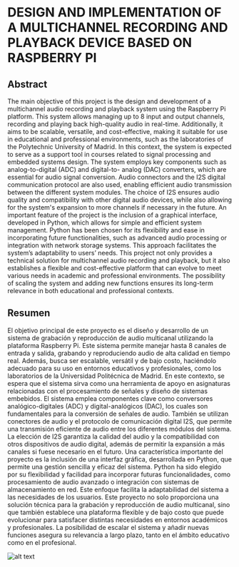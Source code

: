 # DESIGN AND IMPLEMENTATION OF A MULTICHANNEL RECORDING AND PLAYBACK DEVICE BASED ON RASPBERRY PI

## Abstract

The main objective of this project is the design and development of a multichannel audio
recording and playback system using the Raspberry Pi platform. This system allows
managing up to 8 input and output channels, recording and playing back high-quality
audio in real-time. Additionally, it aims to be scalable, versatile, and cost-effective,
making it suitable for use in educational and professional environments, such as the
laboratories of the Polytechnic University of Madrid. In this context, the system is
expected to serve as a support tool in courses related to signal processing and
embedded systems design.
The system employs key components such as analog-to-digital (ADC) and digital-to-
analog (DAC) converters, which are essential for audio signal conversion. Audio
connectors and the I2S digital communication protocol are also used, enabling efficient
audio transmission between the different system modules. The choice of I2S ensures
audio quality and compatibility with other digital audio devices, while also allowing for
the system's expansion to more channels if necessary in the future.
An important feature of the project is the inclusion of a graphical interface, developed
in Python, which allows for simple and efficient system management. Python has been
chosen for its flexibility and ease in incorporating future functionalities, such as
advanced audio processing or integration with network storage systems. This approach
facilitates the system’s adaptability to users’ needs.
This project not only provides a technical solution for multichannel audio recording and
playback, but it also establishes a flexible and cost-effective platform that can evolve to
meet various needs in academic and professional environments. The possibility of
scaling the system and adding new functions ensures its long-term relevance in both
educational and professional contexts.

## Resumen

El objetivo principal de este proyecto es el diseño y desarrollo de un sistema de
grabación y reproducción de audio multicanal utilizando la plataforma Raspberry Pi. Este
sistema permite manejar hasta 8 canales de entrada y salida, grabando y reproduciendo
audio de alta calidad en tiempo real. Además, busca ser escalable, versátil y de bajo
costo, haciéndolo adecuado para su uso en entornos educativos y profesionales, como
los laboratorios de la Universidad Politécnica de Madrid. En este contexto, se espera que
el sistema sirva como una herramienta de apoyo en asignaturas relacionadas con el
procesamiento de señales y diseño de sistemas embebidos.
El sistema emplea componentes clave como conversores analógico-digitales (ADC) y
digital-analógicos (DAC), los cuales son fundamentales para la conversión de señales de
audio. También se utilizan conectores de audio y el protocolo de comunicación digital
I2S, que permite una transmisión eficiente de audio entre los diferentes módulos del
sistema. La elección de I2S garantiza la calidad del audio y la compatibilidad con otros
dispositivos de audio digital, además de permitir la expansión a más canales si fuese
necesario en el futuro.
Una característica importante del proyecto es la inclusión de una interfaz gráfica,
desarrollada en Python, que permite una gestión sencilla y eficaz del sistema. Python ha
sido elegido por su flexibilidad y facilidad para incorporar futuras funcionalidades, como
procesamiento de audio avanzado o integración con sistemas de almacenamiento en
red. Este enfoque facilita la adaptabilidad del sistema a las necesidades de los usuarios.
Este proyecto no solo proporciona una solución técnica para la grabación y reproducción
de audio multicanal, sino que también establece una plataforma flexible y de bajo costo
que puede evolucionar para satisfacer distintas necesidades en entornos académicos y
profesionales. La posibilidad de escalar el sistema y añadir nuevas funciones asegura su
relevancia a largo plazo, tanto en el ámbito educativo como en el profesional.


![alt text](https://github.com/Pablo931597/Master-UC3m/blob/main/[Captura%20de%20pantalla%202025-06-18%20a%20las%2012.33.03.png)
